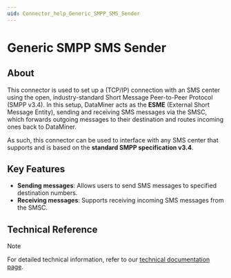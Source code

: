 ```yaml
---
uid: Connector_help_Generic_SMPP_SMS_Sender
---
```


# Generic SMPP SMS Sender

## About

This connector is used to set up a (TCP/IP) connection with an SMS center using the open, industry-standard Short Message Peer-to-Peer Protocol (SMPP v3.4). In this setup, DataMiner acts as the **ESME** (External Short Message Entity), sending and receiving SMS messages via the SMSC, which forwards outgoing messages to their destination and routes incoming ones back to DataMiner.

As such, this connector can be used to interface with any SMS center that supports and is based on the **standard SMPP specification v3.4**.

## Key Features

- **Sending messages**: Allows users to send SMS messages to specified destination numbers.
- **Receiving messages**: Supports receiving incoming SMS messages from the SMSC.

## Technical Reference

> [!NOTE]
> For detailed technical information, refer to our [technical documentation page](xref:Connector_help_Generic_SMPP_SMS_Sender_Technical).
